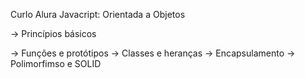 Curlo Alura Javacript: Orientada a Objetos

-> Princípios básicos
    
-> Funções e protótipos
-> Classes e heranças
-> Encapsulamento
-> Polimorfimso e SOLID